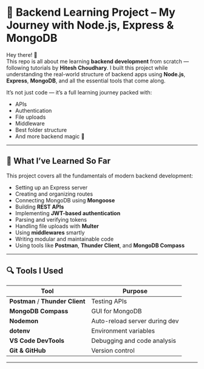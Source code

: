 # 🚀 Backend Learning Project – My Journey with Node.js, Express & MongoDB

Hey there! 👋  
This repo is all about me learning **backend development** from scratch — following tutorials by **Hitesh Choudhary**. I built this project while understanding the real-world structure of backend apps using **Node.js**, **Express**, **MongoDB**, and all the essential tools that come along.

It’s not just code — it’s a full learning journey packed with:
- APIs
- Authentication
- File uploads
- Middleware
- Best folder structure
- And more backend magic 🧙

---

## 🧠 What I’ve Learned So Far

This project covers all the fundamentals of modern backend development:

- Setting up an Express server
- Creating and organizing routes
- Connecting MongoDB using **Mongoose**
- Building **REST APIs**
- Implementing **JWT-based authentication**
- Parsing and verifying tokens
- Handling file uploads with **Multer**
- Using **middlewares** smartly
- Writing modular and maintainable code
- Using tools like **Postman**, **Thunder Client**, and **MongoDB Compass**

---

## 🔍 Tools I Used

| Tool | Purpose |
|------|---------|
| **Postman** / **Thunder Client** | Testing APIs |
| **MongoDB Compass** | GUI for MongoDB |
| **Nodemon** | Auto-reload server during dev |
| **dotenv** | Environment variables |
| **VS Code DevTools** | Debugging and code analysis |
| **Git & GitHub** | Version control |

---


